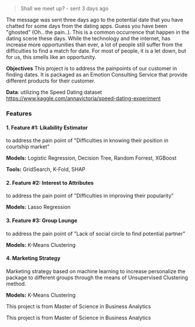 > Shall we meet up? - sent 3 days ago 

The message was sent three days ago to the potential date that you have chatted for some days from the dating apps. Guess you have been "ghosted" (Oh.. the pain..). This is a common occurrence that happen in the dating scene these days. While the technology and the internet, has increase more opportunities than ever, a lot of people still suffer from the difficulties to find a match for date. For most of people, it is a let down, but for us, this smells like an opportunity.

**Objectives** This project is to address the painpoints of our customer in finding dates. It is packaged as an Emotion Consulting Service that provide different products for their customer. 

**Data**: utilizing the Speed Dating dataset https://www.kaggle.com/annavictoria/speed-dating-experiment

### Features

#### 1. Feature #1: Likability Estimator

to address the pain point of "Difficulties in knowing their position in courtship market"

**Models:** Logistic Regression, Decision Tree, Random Forrest, XGBoost

**Tools:** GridSearch, K-Fold, SHAP

#### 2. Feature #2: Interest to Attributes

to address the pain point of "Difficulties in improving their popularity"

**Models:** Lasso Regression

#### 3. Feature #3: Group Lounge

to address the pain point of "Lack of social circle to find potential partner"

**Models:** K-Means Clustering

#### 4. Marketing Strategy

Marketing strategy based on machine learning to increase personalize the package to different groups through the means of Unsupervised Clustering method. 

**Models:** K-Means Clustering

This project is from Master of Science in Business Analytics

This project is from Master of Science in Business Analytics 
